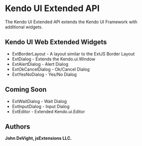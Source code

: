 # Kendo UI Extended API

The Kendo UI Extended API extends the Kendo UI Framework with additional widgets.

## Kendo UI Web Extended Widgets

+ ExtBorderLayout - A layout similar to the ExtJS Border Layout
+ ExtDialog - Extends the Kendo.ui.Window
+ ExtAlertDialog - Alert Dialog
+ ExtOkCancelDialog - Ok/Cancel Dialog
+ ExtYesNoDialog - Yes/No Dialog

## Coming Soon

+ ExtWaitDialog - Wait Dialog
+ ExtInputDialog - Input Dialog
+ ExtEditor - Extended Kendo.ui.Editor

## Authors

**John DeVight, jsExtensions LLC.**